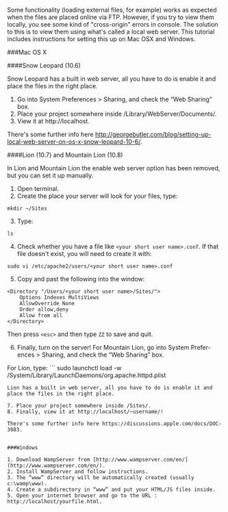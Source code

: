 Some functionality (loading external files, for example) works as expected when the files are placed online via FTP. However, if you try to view them locally, you see some kind of "cross-origin" errors in console. The solution to this is to view them using what's called a local web server. This tutorial includes instructions for setting this up on Mac OSX and Windows.

###Mac OS X

####Snow Leopard (10.6)

Snow Leopard has a built in web server, all you have to do is enable it and place the files in the right place.

1. Go into Sys­tem Pref­er­ences > Shar­ing, and check the “Web Shar­ing” box.
2. Place your project somewhere inside /Library/WebServer/Documents/.
3. View it at http://localhost.

There's some further info here http://georgebutler.com/blog/setting-up-local-web-server-on-os-x-snow-leopard-10-6/.


####Lion (10.7) and Mountain Lion (10.8)

In Lion and Mountain Lion the enable web server option has been removed, but you can set it up manually.

1. Open terminal.
2. Create the place your server will look for your files, type:
```
mkdir ~/Sites
```

3. Type:
```cd /etc/apache2/users
ls
``` 
4. Check whether you have a file like ```<your short user name>.conf```. If that file doesn't exist, you will need to create it with:
```
sudo vi /etc/apache2/users/<your short user name>.conf
```
5. Copy and past the following into the window:
```
<Directory "/Users/<your short user name>/Sites/">
    Options Indexes MultiViews
    AllowOverride None
    Order allow,deny
    Allow from all
</Directory>
```
Then press ```<esc>``` and then type ```ZZ``` to save and quit.


6. Finally, turn on the server! For Mountain Lion, go into Sys­tem Pref­er­ences > Shar­ing, and check the “Web Shar­ing” box.

For Lion, type: ```
sudo launchctl load -w /System/Library/LaunchDaemons/org.apache.httpd.plist
``` 
Lion has a built in web server, all you have to do is enable it and place the files in the right place.

7. Place your project somewhere inside /Sites/.
8. Finally, view it at http://localhost/~username/!

There's some further info here https://discussions.apple.com/docs/DOC-3083.


###Windows

1. Download WampServer from [http://www.wampserver.com/en/](http://www.wampserver.com/en/).
2. Install WampServer and follow instructions.
3. The “www” directory will be automatically created (usually c:\wamp\www).
4. Create a subdirectory in “www” and put your HTML/JS files inside.
5. Open your internet browser and go to the URL : http://localhost/yourfile.html.